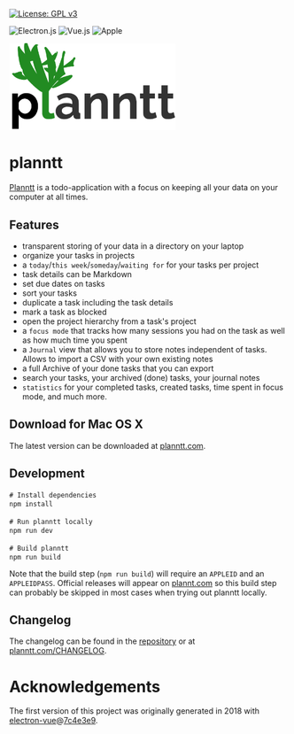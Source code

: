 [![License: GPL v3](https://img.shields.io/badge/License-GPLv3-blue.svg)](https://www.gnu.org/licenses/gpl-3.0)

![Electron.js](https://img.shields.io/badge/Electron-2B2E3A?style=for-the-badge&logo=electron&logoColor=9FEAF9)
![Vue.js](https://img.shields.io/badge/vuejs-%2335495e.svg?style=for-the-badge&logo=vuedotjs&logoColor=%234FC08D)
![Apple](https://img.shields.io/badge/mac%20os-000000?style=for-the-badge&logo=apple&logoColor=white)

<a href="http://planntt.com"><img src="./planntt.com/images/planntt.png" width="300px"/></a>

# planntt

[Planntt](http://planntt.com) is a todo-application with a focus on keeping all your data on your computer at all times.

## Features

- transparent storing of your data in a directory on your laptop
- organize your tasks in projects
- a `today`/`this week`/`someday`/`waiting for` for your tasks per project
- task details can be Markdown
- set due dates on tasks
- sort your tasks
- duplicate a task including the task details
- mark a task as blocked
- open the project hierarchy from a task's project
- a `focus mode` that tracks how many sessions you had on the task as well as how much time you spent
- a `Journal` view that allows you to store notes independent of tasks. Allows to import a CSV with your own existing notes
- a full Archive of your done tasks that you can export
- search your tasks, your archived (done) tasks, your journal notes
- `statistics` for your completed tasks, created tasks, time spent in focus mode, and much more.

## Download for Mac OS X

The latest version can be downloaded at <a href="http://planntt.com">planntt.com</a>.

## Development

```
# Install dependencies
npm install

# Run planntt locally
npm run dev

# Build planntt
npm run build
```

Note that the build step (`npm run build`) will require an `APPLEID` and an `APPLEIDPASS`. Official releases will appear
on <a href="http://planntt.com">plannt.com</a> so this build step can probably be skipped in most cases when trying out 
planntt locally.

## Changelog

The changelog can be found in the [repository](./planntt.com/CHANGELOG.md) or at 
<a href="http://planntt.com/CHANGELOG.html">planntt.com/CHANGELOG</a>.

# Acknowledgements

The first version of this project was originally generated in 2018 with
[electron-vue](https://github.com/SimulatedGREG/electron-vue)@[7c4e3e9](https://github.com/SimulatedGREG/electron-vue/tree/7c4e3e90a772bd4c27d2dd4790f61f09bae0fcef).

